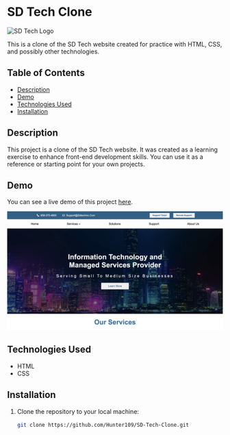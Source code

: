 # SD Tech Clone

![SD Tech Logo](https://sdtechinc.com/wp-content/uploads/2022/01/footer_logo.png)

This is a clone of the SD Tech website created for practice with HTML, CSS, and possibly other technologies.

## Table of Contents

- [Description](#description)
- [Demo](#demo)
- [Technologies Used](#technologies-used)
- [Installation](#installation)

## Description

This project is a clone of the SD Tech website. It was created as a learning exercise to enhance front-end development skills. You can use it as a reference or starting point for your own projects.

## Demo

You can see a live demo of this project [here](https://hunter109.github.io/SD-Tech-Clone/).

![SD Tech Clone Demo](./assets/image/demo.png)

## Technologies Used

- HTML
- CSS

## Installation

1. Clone the repository to your local machine:

   ```bash
   git clone https://github.com/Hunter109/SD-Tech-Clone.git
   ```
